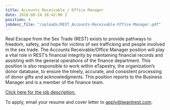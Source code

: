 ```yaml
---
title: Accounts Receivable / Office Manager
date: 2018-08-24 16:42:00 Z
position: 4
jobdesc_file: "/uploads/REST_Accounts-Receivable-Office-Manager.pdf"
---
```


Real Escape from the Sex Trade (REST) exists to provide pathways to freedom, safety, and hope for victims of sex trafficking and people involved in the sex trade. The Accounts Receivable/Office Manager position will play a vital role in REST’s financial integrity by maintaining financial records and assisting with the general operations of the finance department. This position is also responsible to work within eTapestry, the organization’s donor database, to ensure the timely, accurate, and consistent processing of donor gifts and acknowledgments. This position reports to the Business Manager and is a member of the finance team.

[Click here for the job description.](/uploads/REST_Accounts-Receivable-Office-Manager.pdf)

To apply, email your resume and cover letter to [apply@iwantrest.com](mailto:apply@iwantrest.com).